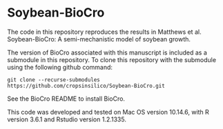 # Soybean-BioCro

The code in this repository reproduces the results in Matthews et al. Soybean-BioCro: A semi-mechanistic model of soybean growth.

The version of BioCro associated with this manuscript is included as a submodule in this repository. To clone this repository with the submodule using the following github command:

`git clone --recurse-submodules https://github.com/cropsinsilico/Soybean-BioCro.git`

See the BioCro README to install BioCro.

This code was developed and tested on Mac OS version 10.14.6, with R version 3.6.1 and Rstudio version 1.2.1335.


